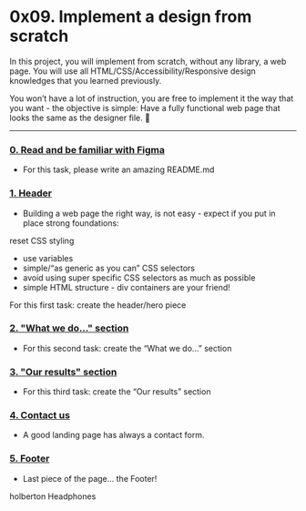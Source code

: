 # 0x09. Implement a design from scratch 

In this project, you will implement from scratch, without any library, a web page. You will use all HTML/CSS/Accessibility/Responsive design knowledges that you learned previously.

You won’t have a lot of instruction, you are free to implement it the way that you want - the objective is simple: Have a fully functional web page that looks the same as the designer file. :rocket:


---

### [0. Read and be familiar with Figma](./README.md)
* For this task, please write an amazing README.md


### [1. Header](./0-index.html)
* Building a web page the right way, is not easy - expect if you put in place strong foundations:

reset CSS styling
* use variables
* simple/“as generic as you can” CSS selectors
* avoid using super specific CSS selectors as much as possible
* simple HTML structure - div containers are your friend!

For this first task: create the header/hero piece

### [2. "What we do..." section](./1-index.html)
* For this second task: create the “What we do…” section


### [3. "Our results" section](./2-index.html)
* For this third task: create the “Our results” section


### [4. Contact us](./3-index.html)
* A good landing page has always a contact form.


### [5. Footer](./4-index.html)
* Last piece of the page… the Footer!

holberton Headphones
